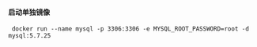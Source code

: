 #### 启动单独镜像

```shell
 docker run --name mysql -p 3306:3306 -e MYSQL_ROOT_PASSWORD=root -d mysql:5.7.25
```


